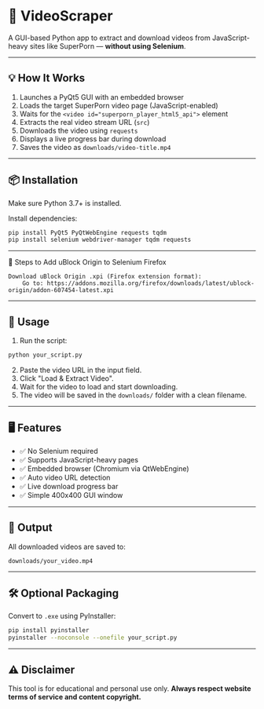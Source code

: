 # 🎥 VideoScraper

A GUI-based Python app to extract and download videos from JavaScript-heavy sites like SuperPorn — **without using Selenium**.

---

## 💡 How It Works

1. Launches a PyQt5 GUI with an embedded browser
2. Loads the target SuperPorn video page (JavaScript-enabled)
3. Waits for the `<video id="superporn_player_html5_api">` element
4. Extracts the real video stream URL (`src`)
5. Downloads the video using `requests`
6. Displays a live progress bar during download
7. Saves the video as `downloads/video-title.mp4`

---

## 📦 Installation

Make sure Python 3.7+ is installed.

Install dependencies:

```bash
pip install PyQt5 PyQtWebEngine requests tqdm
pip install selenium webdriver-manager tqdm requests
```

---
🔧 Steps to Add uBlock Origin to Selenium Firefox

    Download uBlock Origin .xpi (Firefox extension format):
        Go to: https://addons.mozilla.org/firefox/downloads/latest/ublock-origin/addon-607454-latest.xpi
---
  

## 🚀 Usage

1. Run the script:

```bash
python your_script.py
```

2. Paste the video URL in the input field.
3. Click "Load & Extract Video".
4. Wait for the video to load and start downloading.
5. The video will be saved in the `downloads/` folder with a clean filename.

---

## 🖥️ Features

* ✅ No Selenium required
* ✅ Supports JavaScript-heavy pages
* ✅ Embedded browser (Chromium via QtWebEngine)
* ✅ Auto video URL detection
* ✅ Live download progress bar
* ✅ Simple 400x400 GUI window

---

## 📁 Output

All downloaded videos are saved to:

```
downloads/your_video.mp4
```

---

## 🛠️ Optional Packaging

Convert to `.exe` using PyInstaller:

```bash
pip install pyinstaller
pyinstaller --noconsole --onefile your_script.py
```

---

## ⚠️ Disclaimer

This tool is for educational and personal use only.
**Always respect website terms of service and content copyright.**

